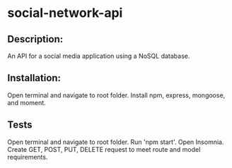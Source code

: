 # social-network-api

## Description:
An API for a social media application using a NoSQL database.

## Installation:
Open terminal and navigate to root folder. Install npm, express, mongoose, and moment.

## Tests
Open terminal and navigate to root folder. Run 'npm start'.
Open Insomnia. Create GET, POST, PUT, DELETE request to meet route and model requirements.